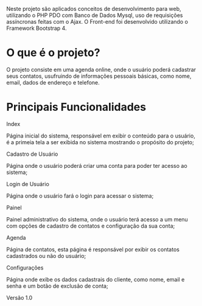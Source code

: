 Neste projeto são aplicados conceitos de desenvolvimento para web, utilizando o PHP PDO com Banco de Dados Mysql, uso de requisições assíncronas feitas com o Ajax. O Front-end foi desenvolvido utilizando o Framework Bootstrap 4.

# O que é o projeto?
O projeto consiste em uma agenda online, onde o usuário poderá cadastrar seus contatos, usufruindo de informações pessoais básicas, como nome, email, dados de endereço e telefone.

# Principais Funcionalidades
Index 

Página inicial do sistema, responsável em exibir o conteúdo para o usuário, é a primeia tela a ser exibida no sistema mostrando o propósito do projeto;

Cadastro de Usuário

Página onde o usuário poderá criar uma conta para poder ter acesso ao sistema;

Login de Usuário

Página onde o usuário fará o login para acessar o sistema;

Painel 

Painel administrativo do sistema, onde o usuário terá acesso a um menu com opções de cadastro de contatos e configuração da sua conta;

Agenda 

Página de contatos, esta página é responsável por exibir os contatos cadastrados ou não do usuário;

Configurações 

Página onde exibe os dados cadastrais do cliente, como nome, email e senha e um botão de exclusão de conta;

Versão 1.0
